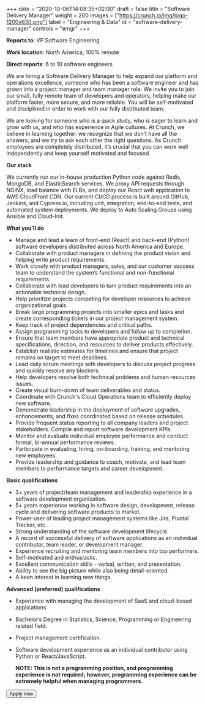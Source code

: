 +++
date = "2020-10-06T14:08:35+02:00"
draft = false
title = "Software Delivery Manager"
weight = 200
images = ["https://crunch.io/img/logo-1200x630.png"]
label = "Engineering & Data"
id = "software-delivery-manager"
controls = "emgr"
+++

**Reports to**: VP Software Engineering

**Work location**: North America, 100% remote

**Direct reports**: 6 to 10 software engineers

We are hiring a Software Delivery Manager to help expand our platform and operations excellence, someone who has been a software engineer and has grown into a project manager and team manager role. We invite you to join our small, fully remote team of developers and operators, helping make our platform faster, more secure, and more reliable. You will be self-motivated and disciplined in order to work with our fully distributed team.

We are looking for someone who is a quick study, who is eager to learn and grow with us, and who has experience in Agile cultures. At Crunch, we believe in learning together: we recognize that we don’t have all the answers, and we try to ask each other the right questions. As Crunch employees are completely distributed, it’s crucial that you can work well independently and keep yourself motivated and focused.

**Our stack**

We currently run our in-house production Python code against Redis, MongoDB, and ElasticSearch services. We proxy API requests through NGINX, load balance with ELBs, and deploy our React web application to AWS CloudFront CDN. Our current CI/CD process is built around GitHub, Jenkins, and Cypress.io, including unit, integration, end-to-end tests, and automated system deployments. We deploy to Auto Scaling Groups using Ansible and Cloud-Init.

**What you’ll do**

- Manage and lead a team of front-end (React) and back-end (Python) software developers distributed across North America and Europe.
- Collaborate with product managers in defining the product vision and helping write product requirements.
- Work closely with product managers, sales, and our customer success team to understand the system’s functional and non-functional requirements.
- Collaborate with lead developers to turn product requirements into an actionable technical design.
- Help prioritize projects competing for developer resources to achieve organizational goals.
- Break large programming projects into smaller epics and tasks and create corresponding tickets in our project management system.
- Keep track of project dependencies and critical paths.
- Assign programming tasks to developers and follow up to completion.
- Ensure that team members have appropriate product and technical specifications, direction, and resources to deliver products effectively.
- Establish realistic estimates for timelines and ensure that project remains on target to meet deadlines.
- Lead daily scrum meetings with developers to discuss project progress and quickly resolve any blockers.
- Help developers resolve both technical problems and human resources issues.
- Create visual burn-down of team deliverables and status.
- Coordinate with Crunch's Cloud Operations team to efficiently deploy new software.
- Demonstrate leadership in the deployment of software upgrades, enhancements, and fixes coordinated based on release schedules.
- Provide frequent status reporting to all company leaders and project stakeholders. Compile and report software development KPIs.
- Monitor and evaluate individual employee performance and conduct formal, bi-annual performance reviews.
- Participate in evaluating, hiring, on-boarding, training, and mentoring new employees.
- Provide leadership and guidance to coach, motivate, and lead team members to performance targets and career development.

**Basic qualifications**

- 3+ years of project/team management and leadership experience in a software development organization.
- 5+ years experience working in software design, development, release cycle and delivering software products to market.
- Power-user of leading project management systems like Jira, Pivotal Tracker, etc.
- Strong understanding of the software development lifecycle.
- A record of successful delivery of software applications as an individual contributor, team leader, or development manager.
- Experience recruiting and mentoring team members into top performers.
- Self-motivated and enthusiastic.
- Excellent communication skills - verbal, written, and presentation.
- Ability to see the big picture while also being detail-oriented.
- A keen interest in learning new things.

**Advanced (preferred) qualifications**

- Experience with managing the development of SaaS and cloud-based applications.
- Bachelor’s Degree in Statistics, Science, Programming or Engineering related field.
- Project management certification.
- Software development experience as an individual contributor using Python or React/JavaScript.

  **NOTE: This is not a programming position, and programming experience is not required; however, programming experience can be extremely helpful when managing programmers.**

<button class="btn btn-success" onclick="location.href='mailto:careers@crunch.io';">Apply now</button>
